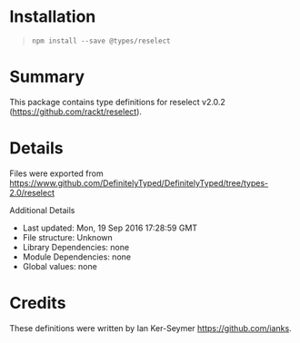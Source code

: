 # Installation
> `npm install --save @types/reselect`

# Summary
This package contains type definitions for reselect v2.0.2 (https://github.com/rackt/reselect).

# Details
Files were exported from https://www.github.com/DefinitelyTyped/DefinitelyTyped/tree/types-2.0/reselect

Additional Details
 * Last updated: Mon, 19 Sep 2016 17:28:59 GMT
 * File structure: Unknown
 * Library Dependencies: none
 * Module Dependencies: none
 * Global values: none

# Credits
These definitions were written by Ian Ker-Seymer <https://github.com/ianks>.
